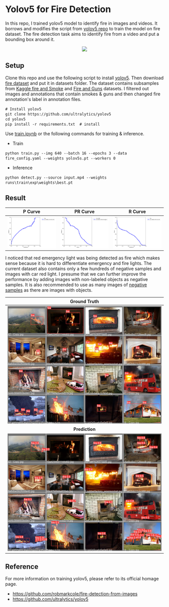 # Yolov5 for Fire Detection
In this repo, I trained yolov5 model to identify fire in images and videos. It borrows and modifies the script from [yolov5 repo](https://github.com/ultralytics/yolov5) to train the model on fire dataset. The fire detection task aims to identify fire from a video and put a bounding box around it.

<p align="center">
  <img src="results/result.gif" />
</p>

## Setup
Clone this repo and use the following script to install [yolov5](https://github.com/ultralytics/yolov5). Then download [fire dataset](https://mega.nz/file/MgVhQSoS#kOcuJFezOwU_9F46GZ1KJnX1STNny-tlD5oaJ9Hv0gY) and put it in datasets folder. The dataset contains subsamples from [Kaggle fire and Smoke](https://www.kaggle.com/dataclusterlabs/fire-and-smoke-dataset) and [Fire and Guns](https://www.kaggle.com/atulyakumar98/fire-and-gun-dataset) datasets. I filtered out images and annotations that contain smokes & guns and then changed fire annotation's label in annotation files.

```
# Install yolov5
git clone https://github.com/ultralytics/yolov5  
cd yolov5
pip install -r requirements.txt  # install
```
Use [train.ipynb](train.ipynb) or the following commands for training & inference.
* Train
```
python train.py --img 640 --batch 16 --epochs 3 --data fire_config.yaml --weights yolov5s.pt --workers 0
```
* Inference
```
python detect.py --source input.mp4 --weights runs\train\exp\weights\best.pt
```

## Result

| P Curve | PR Curve | R Curve |
| :-: | :-: | :-: |
| ![](results/P_curve.png) | ![](results/PR_curve.png) | ![](results/R_curve.png) |

I noticed that red emergency light was being detected as fire which makes sense because it is hard to differentiate emergency and fire lights. The current dataset also contains only a few hundreds of negative samples and images with car red light. I presume that we can further improve the performance by adding images with non-labeled objects as negative samples. It is also recommended to use as many images of [negative samples](https://github.com/AlexeyAB/darknet) as there are images with objects.

| Ground Truth | 
| :-: |
| ![](results/val_batch2_labels.jpg) |
| **Prediction** | 
| ![](results/val_batch2_pred.jpg) | 

## Reference
For more information on training yolov5, please refer to its official homage page.
* https://github.com/robmarkcole/fire-detection-from-images
* https://github.com/ultralytics/yolov5
